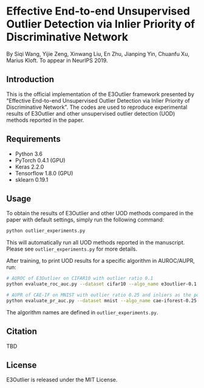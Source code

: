 # Effective End-to-end Unsupervised Outlier Detection via Inlier Priority of Discriminative Network
By Siqi Wang, Yijie Zeng, Xinwang Liu, En Zhu, Jianping Yin, Chuanfu Xu, Marius Kloft.  To appear in NeurIPS 2019.

## Introduction
This is the official implementation of the E3Outlier framework presented by "Effective End-to-end Unsupervised Outlier Detection via Inlier Priority of Discriminative Network".
The codes are used to reproduce experimental results of  E3Outlier and other unsupervised outlier detection (UOD) methods reported in the paper.

## Requirements
- Python 3.6
- PyTorch 0.4.1 (GPU)
- Keras 2.2.0 
- Tensorflow 1.8.0 (GPU)
- sklearn 0.19.1
 

## Usage

To obtain the results of E3Outlier and other UOD methods compared in the paper with default settings, simply run the following command:

```bash
python outlier_experiments.py
```

This will automatically run all UOD methods reported in the manuscript.  Please see ```outlier_experiments.py``` for more details.

After training, to print UOD results for a specific algorithm in AUROC/AUPR, run:

```bash
# AUROC of E3Outlier on CIFAR10 with outlier ratio 0.1
python evaluate_roc_auc.py --dataset cifar10 --algo_name e3outlier-0.1

# AUPR of CAE-IF on MNIST with outlier ratio 0.25 and inliers as the postive class
python evaluate_pr_auc.py --dataset mnist --algo_name cae-iforest-0.25 --postive inliers
```

The algorithm names are defined in ```outlier_experiments.py```.

## Citation

TBD

## License

E3Outlier is released under the MIT License.